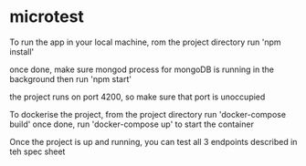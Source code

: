 # microtest

To run the app in your local machine, rom the project directory run 'npm install'

once done, make sure mongod process for mongoDB is running in the background
then run 'npm start'

the project runs on port 4200, so make sure that port is unoccupied

To dockerise the project, from the project directory run 'docker-compose build'
once done, run 'docker-compose up' to start the container

Once the project is up and running, you can test all 3 endpoints described in teh spec sheet
